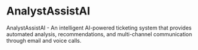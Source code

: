 # AnalystAssistAI
AnalystAssistAI - An intelligent AI-powered ticketing system that provides automated analysis, recommendations, and multi-channel communication through email and voice calls.
